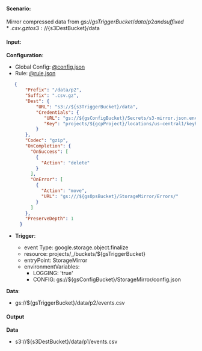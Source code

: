#### Scenario:

Mirror compressed data from gs://${gsTriggerBucket}/data/p2 and suffixed *.csv.gz to s3://${s3DestBucket}/data

#### Input:

**Configuration**:

* Global Config: [@config,json](../../../config/gs.json)
* Rule: [@rule,json](rule.json)

```json
   {
       "Prefix": "/data/p2",
       "Suffix": ".csv.gz",
       "Dest": {
           "URL": "s3://${s3TriggerBucket}/data",
           "Credentials": {
              "URL": "gs://${gsConfigBucket}/Secrets/s3-mirror.json.enc",
              "Key": "projects/${gcpProject}/locations/us-central1/keyRings/${gsPrefix}_ring/cryptoKeys/${gsPrefix}_key"
           }
       },
       "Codec": "gzip",
       "OnCompletion": {
         "OnSuccess": [
           {
             "Action": "delete"
           }
         ],
         "OnError": [
           {
             "Action": "move",
             "URL": "gs:///${gsOpsBucket}/StorageMirror/Errors/"
           }
         ]
       },
       "PreserveDepth": 1
     }
```
* **Trigger**:

    * event Type: google.storage.object.finalize
    * resource: projects/_/buckets/${gsTriggerBucket}
    * entryPoint: StorageMirror
    * environmentVariables:
      - LOGGING: 'true'
      - CONFIG: gs://${gsConfigBucket}/StorageMirror/config.json
 


**Data**:
- gs://${gsTriggerBucket}/data/p2/events.csv


#### Output

**Data**
- s3://${s3DestBucket}/data/p1/events.csv